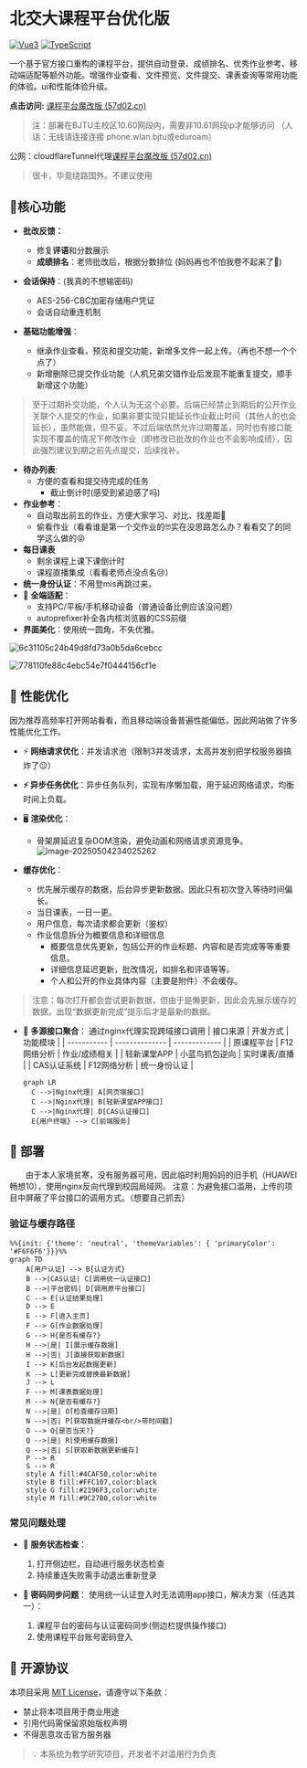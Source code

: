 # 北交大课程平台优化版

[![Vue3](https://img.shields.io/badge/Vue3-4FC08D?logo=vuedotjs&logoColor=white)](https://vuejs.org/)
[![TypeScript](https://img.shields.io/badge/TypeScript-3178C6?logo=typescript&logoColor=white)](https://www.typescriptlang.org/)

一个基于官方接口重构的课程平台，提供自动登录、成绩排名、优秀作业参考、移动端适配等额外功能。增强作业查看、文件预览、文件提交、课表查询等常用功能的体验。ui和性能体验升级。

**点击访问:** [课程平台魔改版 (57d02.cn)](http://hw.57d02.cn:8080/)

> 注：部署在BJTU主校区10.60网段内，需要非10.61网段ip才能够访问
> （人话：无线请连接连接 phone.wlan.bjtu或eduroam）

公网：cloudflareTunnel代理[课程平台魔改版 (57d02.cn)](https://bjtucourse.57d02.cn/homespace) 

> 很卡，毕竟绕路国外。不建议使用

## 🌟核心功能

- **批改反馈：**
	- 修复**评语**和分数展示
	- **成绩排名**：老师批改后，根据分数排位 (妈妈再也不怕我卷不起来了😤)

- **会话保持**：(我真的不想输密码)
  - AES-256-CBC加密存储用户凭证
  - 会话自动重连机制
- **基础功能增强**：
  - 继承作业查看，预览和提交功能，新增多文件一起上传。（再也不想一个个点了）
  - 新增删除已提交作业功能（人机兄弟交错作业后发现不能重复提交，顺手新增这个功能）

> 至于过期补交功能，个人认为无这个必要。后端已经禁止到期后的公开作业关联个人提交的作业，如果非要实现只能延长作业截止时间（其他人的也会延长），虽然能做，但不妥。不过后端依然允许过期覆盖，同时也有接口能实现不覆盖的情况下修改作业（即修改已批改的作业也不会影响成绩），因此强烈建议到期之前先点提交，后续找补。

  - **待办列表**:
    - 方便的查看和提交待完成的任务
      - 截止倒计时(感受到紧迫感了吗)
  - **作业参考**：
    -  自动取出前五的作业，方便大家学习、对比、找差距🤔
     - 偷看作业（看看谁是第一个交作业的🤓实在没思路怎么办？看看交了的同学这么做的😝 
   - **每日课表**
     -  剩余课程上课下课倒计时
     - 课程直播集成（看看老师点没点名😢）
   - **统一身份认证**：不用登mis再跳过来。
   - 📱 **全端适配**：
     - 支持PC/平板/手机移动设备（普通设备比例应该没问题）
     -  autoprefixer补全各内核浏览器的CSS前缀
   - **界面美化**：使用统一圆角，不失优雅。



![6c31105c24b49d8fd73a0b5da6cebcc](https://resource-un4.pages.dev/article/62d936b0157004db42fd4d0ffbb58ef.png)

![778110fe88c4ebc54e7f0444156cf1e](https://resource-un4.pages.dev/article/778110fe88c4ebc54e7f0444156cf1e.png)

## 🚄 性能优化
因为推荐高频率打开网站看看，而且移动端设备普遍性能偏低，因此网站做了许多性能优化工作。
- ⚡ **网络请求优化**：并发请求池（限制3并发请求，太高并发别把学校服务器搞炸了😐）
  
- **⚡ 异步任务优化**：异步任务队列，实现有序懒加载，用于延迟网络请求，均衡时间上负载。
  
- 🖥️ **渲染优化**：
  - 骨架屏延迟复杂DOM渲染，避免动画和网络请求资源竞争。
  	![image-20250504234025262](https://resource-un4.pages.dev/article/image-20250504234025262.png)
  
- **缓存优化**：
  - 优先展示缓存的数据，后台异步更新数据。因此只有初次登入等待时间偏长。
  - 当日课表，一日一更。
  - 用户信息，每次请求都会更新（鉴权）
  - 作业信息拆分为概要信息和详细信息
    - 概要信息优先更新，包括公开的作业标题、内容和是否完成等等重要信息。
    - 详细信息延迟更新，批改情况，如排名和评语等等。
    - 个人和公开的作业具体内容（主要是附件）不会缓存。
> 注意：每次打开都会尝试更新数据，但由于是懒更新，因此会先展示缓存的数据，出现“数据更新完成”提示后才是最新的数据。

- 🔗 **多源接口聚合**：
  通过nginx代理实现跨域接口调用
| 接口来源    | 开发方式       | 功能模块      |
| ----------- | -------------- | ------------- |
| 原课程平台  | F12网络分析    | 作业/成绩相关 |
| 轻新课堂APP | 小蓝鸟抓包逆向 | 实时课表/直播 |
| CAS认证系统 | F12网络分析    | 统一身份认证  |

  ```mermaid
  graph LR
    C -->|Nginx代理| A[网页端接口]
    C -->|Nginx代理| B[轻新课堂APP接口]
    C -->|Nginx代理| D[CAS认证接口]
    E{用户终端} --> C[前端服务]
  ```
## 🚀 部署
　　由于本人家境贫寒，没有服务器可用，因此临时利用妈妈的旧手机（HUAWEI 畅想10），使用nginx反向代理到校园局域网。
注意：为避免接口滥用，上传的项目中屏蔽了平台接口的调用方式。（想要自己抓去）
### 验证与缓存路径
```mermaid
%%{init: {'theme': 'neutral', 'themeVariables': { 'primaryColor': '#F6F6F6'}}}%%
graph TD
    A[用户认证] --> B{认证方式}
    B -->|CAS认证| C[调用统一认证接口]
    B -->|平台密码| D[调用原平台接口]
    C --> E[认证结果处理]
    D --> E
    E --> F[进入主页]
    F --> G[作业数据处理]
    G --> H{是否有缓存?}
    H -->|是| I[展示缓存数据]
    H -->|否| J[直接获取新数据]
    I --> K[后台发起数据更新]
    K --> L[更新完成替换最新数据]
    J --> L
    F --> M[课表数据处理]
    M --> N{是否有缓存?}
    N -->|是| O[检查缓存日期]
    N -->|否| P[获取数据并缓存<br/>带时间戳]
    O --> Q{是否当天?}
    Q -->|是| R[使用缓存数据]
    Q -->|否| S[获取新数据更新缓存]
    P --> R
    S --> R
    style A fill:#4CAF50,color:white
    style B fill:#FFC107,color:black
    style G fill:#2196F3,color:white
    style M fill:#9C27B0,color:white
```
### 常见问题处理
- 🔄 **服务状态检查**：
  1. 打开侧边栏，自动进行服务状态检查
  2. 持续重连失败需手动退出重新登录
  
- 🔑 **密码同步问题**：
  使用统一认证登入时无法调用app接口，解决方案（任选其一）：
  
  1. 课程平台的密码与认证密码同步(侧边栏提供操作接口)
  2. 使用课程平台账号密码登入

## 📜 开源协议
本项目采用 [MIT License](LICENSE)，请遵守以下条款：
- 禁止将本项目用于商业用途
- 引用代码需保留原始版权声明
- 不得恶意攻击官方服务器
> 💡 本系统为教学研究项目，开发者不对滥用行为负责
